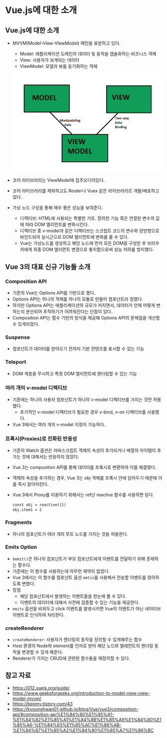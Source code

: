 # Vue.js에 대한 소개

## Vue.js에 대한 소개

- MVVM(Model-View-VIewModel) 패턴을 표방하고 있다.

  - Model: 애플리케이션 도메인의 데이터 및 동작을 캡슐화하는 비즈니스 객체
  - View: 사용자가 보게되는 데이터
  - ViewModel: 모델과 뷰를 동기화하는 객체

  ![img](assets/Capture5-0401700.png)

- 코어 라이브러리는 ViewModel에 집주오디어있다.
- 코어 라이브러리를 제외하고도 Router나 Vuex 같은 라이브러리르 개발/배포하고 있다.
- 가상 노드 구성을 통해 매우 좋은 성능을 보여준다.
  - 디렉티브: HTML에 사용되는 특별한 기호. 정의한 기능 혹은 연결된 변수의 값에 따라 DOM 엘리먼트를 변화시킨다.
  - 디렉티브 중 v-model과 같은 디렉티브는 스크립트 코드의 변수와 양방향으로 바인드되어 실시근으로 DOM 엘리먼트에 변화를 줄 수 있다.
  - Vue는 가상노드를 생성하고 해당 노드에 먼저 모든 DOM을 구성한 후 브라우저에게 최종 DOM 엘리먼트 변경으로 통지함으로써 성능 저하를 방지했다.

## Vue 3의 대표 신규 기능들 소개

### Composition API

- 기존의 Vue는 Options API를 기반으로 했다.
- Options API는 하나의 객체를 하나의 모듈로 만들어 컴포넌트라 칭했다.
- 하지만 Options API는 애플리케이션의 규모가 커지면서, 데이터가 언제 어떻게 변하는지 분산되어 추적하기가 어려워진다는 단점이 있다.
- Composition API는 함수 기반의 방식을 제공해 Options API의 문제점을 개선할 수 있게되었다.

### Suspense

- 컴포넌트가 데이터를 받아오기 전까지 기본 컨텐츠를 표시할 수 있는 기능

### Teleport

- DOM 계층을 무시하고 특정 DOM 엘리먼트에 렌더링할 수 있는 기능

### 여러 개의 v-model 디렉티브

- 기존에는 하나의 사용자 컴포넌트가 하나의 v-model 디렉티브를 가지는 것먼 허용했다.
  - 추가적인 v-model 디렉티브가 필요한 경우 v-bind, v-on 디렉티브를 사용했다.
- Vue 3에서는 여러 개의 v-model 지정이 가능하다.

### 프록시(Proxies)로 진화된 반응성

- 기존의 Watch 옵션은 자바스크립트 객체의 속성이 추가되거나 배열의 아이템이 추가는 것에 대해서는 반응하지 않았다.

- Vue 3는 composition API를 통해 데이터를 프록시로 변환하여 이를 해결했다.

- 객체의 속성을 추가하는 경우, Vue 3는 obj 객체를 프록시 안에 담아두기 때문에 이를 즉시 알아차린다.

- Vue 3에서 Proxy를 이용하기 위해서는 ref난 reactive 함수를 사용하면 된다.

  ```vue
  const obj = reactive({})
  obj.item1 = 2 
  ```

### Fragments

- 하나의 컴포넌트가 여러 개의 루트 노드를 가지는 것을 허용한다.

### Emits Option

- `$emit()`은 하나의 컴포넌트가 부모 컴포넌트에게 이벤트를 전달하기 위해 존재하는 함수다.
- 기존에는 이 함수를 사용하는데 아무런 제약이 없었다.
- Vue 3에서는 이 함수를 컴포넌트 옵션 `emtis`를 사용해서 전송할 이벤트를 정의하도록 변했다.
- 장점
  - 해당 컴포넌트에서 발생하는 이벤트들을 한눈에 볼 수 있다.
  - 이벤트의 데이터에 대해서 사전에 검증할 수 있는 기능을 제공한다.
- `emits` 옵션을 비워두고 click 이벤트를 발생시키면 Vue의 이벤트가 아닌 네이티브 이벤트로 인식하여 처리한다.

### createRenderer

- `createRenderer`: 사용자가 렌더링의 동작을 정의할 수 있게해주는 함수
- Host 환경의 Node와 element를 인자로 받아 해당 노드와 엘레먼트의 렌더링 동작을 변경할 수 있게 해준다.
- Renderer가 가지는 CRUD에 관련된 함수들을 재정의할 수 있다.

## 참고 자료

- https://012.vuejs.org/guide/
- https://www.geeksforgeeks.org/introduction-to-model-view-view-model-mvvm/
- https://beomy.tistory.com/43
- https://kyounghwan01.github.io/blog/Vue/vue3/composition-api/#composition-api%E1%84%80%E1%85%A1-%E1%84%82%E1%85%A1%E1%84%8B%E1%85%A9%E1%84%80%E1%85%A6-%E1%84%83%E1%85%AC%E1%86%AB-%E1%84%87%E1%85%A2%E1%84%80%E1%85%A7%E1%86%BC